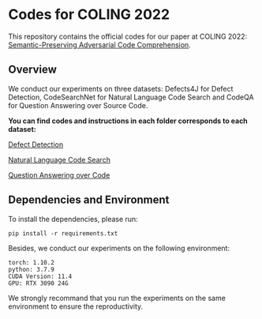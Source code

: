 # Codes for COLING 2022
This repository contains the official codes for our paper at COLING 2022: [Semantic-Preserving Adversarial Code Comprehension](https://arxiv.org/abs/2108.10015).

## Overview
We conduct our experiments on three datasets: Defects4J for Defect Detection, CodeSearchNet for Natural Language Code Search and CodeQA for Question Answering over Source Code.

__You can find codes and instructions in each folder corresponds to each dataset:__

[Defect Detection](./defectDetection)

[Natural Language Code Search](./nlCodeSearch)

[Question Answering over Code](./codeQA)

## Dependencies and Environment
To install the dependencies, please run:
```
pip install -r requirements.txt
```
Besides, we conduct our experiments on the following environment:
```
torch: 1.10.2
python: 3.7.9
CUDA Version: 11.4
GPU: RTX 3090 24G
```
We strongly recommand that you run the experiments on the same environment to ensure the reproductivity.
